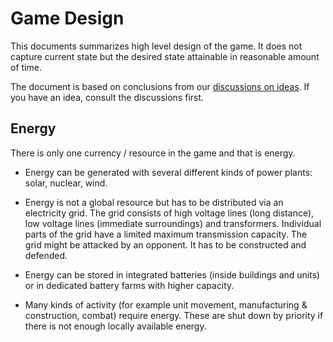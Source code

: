 # Game Design

This documents summarizes high level design of the game. It does not capture
current state but the desired state attainable in reasonable amount of time.

The document is based on conclusions from our [discussions on
ideas](https://github.com/DigitalExtinction/Game/discussions/categories/ideas).
If you have an idea, consult the discussions first.

## Energy

There is only one currency / resource in the game and that is energy.

* Energy can be generated with several different kinds of power plants: solar,
  nuclear, wind.

* Energy is not a global resource but has to be distributed via an electricity
  grid. The grid consists of high voltage lines (long distance), low voltage
  lines (immediate surroundings) and transformers. Individual parts of the grid
  have a limited maximum transmission capacity. The grid might be attacked by
  an opponent. It has to be constructed and defended.

* Energy can be stored in integrated batteries (inside buildings and units) or
  in dedicated battery farms with higher capacity.

* Many kinds of activity (for example unit movement, manufacturing &
  construction, combat) require energy. These are shut down by priority if
  there is not enough locally available energy.
